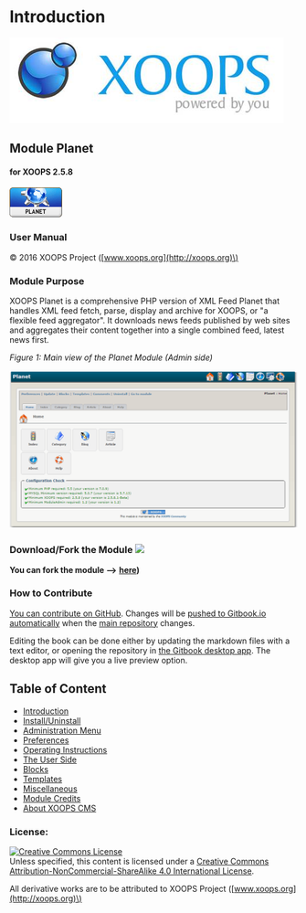 # Introduction

![logoXoops.jpg](.gitbook/assets/logoxoops.jpg)

## Module Planet

#### for XOOPS 2.5.8

![logoModule.png](.gitbook/assets/logomodule.png)

### User Manual

© 2016 XOOPS Project \([www.xoops.org](http://xoops.org)\)

### Module Purpose

XOOPS Planet is a comprehensive PHP version of XML Feed Planet that handles XML feed fetch, parse, display and archive for XOOPS, or "a flexible feed aggregator". It downloads news feeds published by web sites and aggregates their content together into a single combined feed, latest news first.

 _Figure 1: Main view of the Planet Module \(Admin side\)_

![image001.png](.gitbook/assets/image001.png)

### Download/Fork the Module ![](http://xoops.org/images/forkit.png)

**You can fork the module --&gt;** [**here**](https://github.com/XoopsModules25x/planet)**\)**

### How to Contribute

[You can contribute on GitHub](https://github.com/XoopsDocs/planet-tutorial). Changes will be [pushed to Gitbook.io automatically](https://www.gitbook.com/book/xoops/planet-tutorial/activity) when the [main repository](https://github.com/XoopsDocs/planet-tutorial) changes.

Editing the book can be done either by updating the markdown files with a text editor, or opening the repository in [the Gitbook desktop app](https://github.com/GitbookIO/editor/blob/master/README.md). The desktop app will give you a live preview option.

## Table of Content

* [Introduction](introduction.md)
* [Install/Uninstall](install-uninstall.md)
* [Administration Menu](administration-menu.md)
* [Preferences](preferences.md)
* [Operating Instructions](operating-instructions.md)
* [The User Side](the-user-side.md)
* [Blocks](blocks.md)
* [Templates](templates.md)
* [Miscellaneous](other.md) 
* [Module Credits](module-credits.md)
* [About XOOPS CMS](about-xoops-cms.md)

### License:

[![Creative Commons License](https://i.creativecommons.org/l/by-nc-sa/4.0/88x31.png)](http://creativecommons.org/licenses/by-nc-sa/4.0/)  
Unless specified, this content is licensed under a [Creative Commons Attribution-NonCommercial-ShareAlike 4.0 International License](http://creativecommons.org/licenses/by-nc-sa/4.0/).

All derivative works are to be attributed to XOOPS Project \([www.xoops.org](http://xoops.org)\)

